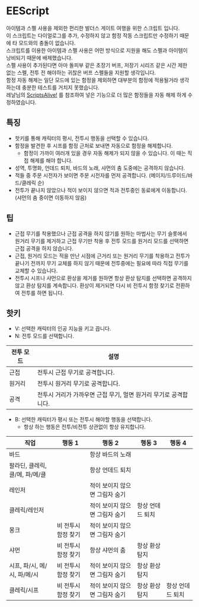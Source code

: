 # EEScript

아이템과 스펠 사용을 제외한 편리한 발더스 게이트 여행을 위한 스크립트 입니다.  
이 스크립트는 다이얼로그를 추가, 수정하지 않고 함정 작동 스크립트만 수정하기 때문에 타 모드와의 충돌이 없습니다.  
스크립트를 이용한 아이템과 스펠 사용은 어떤 방식으로 지원을 해도 스펠과 아이템이 낭비되기 때문에 배제했습니다.  
스펠 사용이 추가된다면 아마 돌피부 같은 초장기 버프, 저장기 시리즈 같은 시간 제한 없는 스펠, 전투 전 해야하는 귀찮은 버프 스펠들을 지원할 생각입니다.  
함정 자동 해제는 일단 모드에 있는 함정을 제외하면 대부분의 함정에 적용될거라 생각하는데 충분한 테스트를 거치지 못했습니다.  
레날님의 [ScriptsAlive!](https://cafe.naver.com/nextrealm) 를 참조하여 넣은 기능으로 더 많은 함정들을 자동 해제 하게 수정하였습니다.

## 특징

* 핫키를 통해 캐릭터의 평시, 전투시 행동을 선택할 수 있습니다.
* 함정을 발견한 후 시프를 함정 근처로 보내면 자동으로 함정을 해제합니다.
  - 함정이 가까이 여러개 있을 경우 자동 해제가 되지 않을 수 있습니다. 이 때는 직접 해제를 해야 합니다.
* 성역, 투명화, 언데드 퇴치, 바드의 노래, 샤먼의 춤 도중에는 공격하지 않습니다.
* 적들 중 주문 시전자가 보이면 주문 시전자를 먼저 공격합니다. (메이지/드루이드/바드/클레릭 순)
* 전투가 끝나지 않았으나 적이 보이지 않으면 적과 전투중인 동료에게 이동합니다. (샤먼의 춤 중이면 이동하지 않음)

## 팁

* 근접 무기를 착용했으나 근접 공격을 하지 않기를 원하는 마법사는 무기 슬롯에서 원거리 무기를 제거하고 근접 무기만 착용 후 전투 모드를 원거리 모드를 선택하면 근접 공격을 하지 않습니다.
* 근접, 원거리 모드는 적을 만난 시점에 근거리 또는 원거리 무기를 착용하고 전투가 끝나기 전까지 무기 교체를 하지 않기 때문에 전투중에는 필요에 따라 직접 무기를 교체할 수 있습니다.
* 전투시 시프나 샤먼으로 환상을 제거를 원하면 항상 환상 탐지를 선택하면 공격하지 않고 환상 탐지를 계속합니다. 환상이 제거되면 다시 비 전투시 함정 찾기로 전환하여 전투를 하면 됩니다.

## 핫키

* V: 선택한 캐릭터의 인공 지능을 키고 끕니다.
* N: 전투 모드를 선택합니다.

| 전투 모드 | 설명                                                             |
| --------- | ---------------------------------------------------------------- |
| 근접      | 전투시 근접 무기로 공격합니다.                                   |
| 원거리    | 전투시 원거리 무기로 공격합니다.                                 |
| 공격      | 전투시 거리가 가까우면 근접 무기, 멀면 원거리 무기로 공격합니다. |

* B: 선택한 캐릭터가 평시 또는 전투시 해야할 행동을 선택합니다.
  - 항상 하는 행동은 전투/비전투 상관없이 항상 유지합니다.

| 직업                            | 행동 1              | 행동 2                         | 행동 3           | 행동 4           |
| ------------------------------- | ------------------- | ------------------------------ | ---------------- | ---------------- |
| 바드                            |                     | 항상 바드의 노래               |                  |                  |
| 팔라딘, 클레릭, 클/메, 파/메/클 |                     | 항상 언데드 퇴치               |                  |                  |
| 레인저                          |                     | 적이 보이지 않으면 그림자 숨기 |                  |                  |
| 클레릭/레인저                   |                     | 적이 보이지 않으면 그림자 숨기 | 항상 언데드 퇴치 |                  |
| 몽크                            | 비 전투시 함정 찾기 | 적이 보이지 않으면 그림자 숨기 |                  |                  |
| 샤먼                            | 비 전투시 함정 찾기 | 항상 샤먼의 춤                 | 항상 환상 탐지   |                  |
| 시프, 파/시, 메/시, 파/메/시    | 비 전투시 함정 찾기 | 적이 보이지 않으면 그림자 숨기 | 항상 환상 탐지   |                  |
| 클레릭/시프                     | 비 전투시 함정 찾기 | 적이 보이지 않으면 그림자 숨기 | 항상 환상 탐지   | 항상 언데드 퇴치 |
